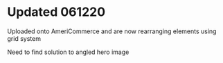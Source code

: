 # Updated 061220
Uploaded onto AmeriCommerce and are now rearranging elements using grid system

Need to find solution to angled hero image

